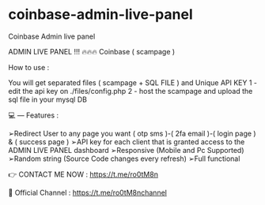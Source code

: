 # coinbase-admin-live-panel
Coinbase Admin live panel

ADMIN LIVE PANEL !!! 🔥🔥🔥 
Coinbase ( scampage )

How to use : 

You will get separated files ( scampage + SQL FILE ) and Unique API KEY 
1 - edit the api key on ./files/config.php
2 - host the scampage and upload the sql file in your mysql DB

💻 — Features : 

➢Redirect User to any page you want ( otp sms )-( 2fa email )-( login page ) & ( success page )
➢API key for each client that is granted access to the ADMIN LIVE PANEL dashboard
➢Responsive (Mobile and Pc Supported)
➢Random string (Source Code changes every refresh)
➢Full functional

 👉 CONTACT ME NOW : https://t.me/ro0tM8n

📌 Official Channel : https://t.me/ro0tM8nchannel


